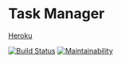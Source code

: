 # Task Manager

[Heroku](https://cw-task-manager.herokuapp.com/)

[![Build Status](https://travis-ci.org/sergey-ag/php-project-lvl4.svg?branch=master)](https://travis-ci.org/sergey-ag/php-project-lvl4)
[![Maintainability](https://api.codeclimate.com/v1/badges/e66a5ff3b67fa4502bf9/maintainability)](https://codeclimate.com/github/sergey-ag/php-project-lvl4/maintainability)
